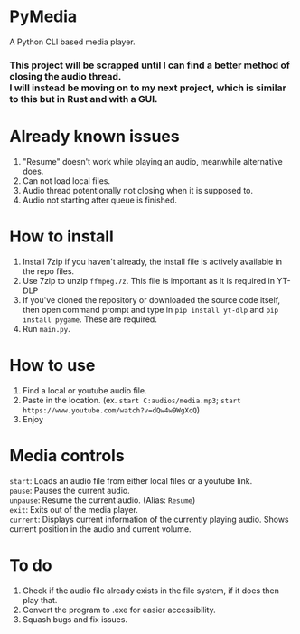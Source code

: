 # PyMedia
A Python CLI based media player.

<h3>This project will be scrapped until I can find a better method of closing the audio thread. <br>I will instead be moving on to my next project, which is similar to this but in Rust and with a GUI.</h3>

# Already known issues
1. "Resume" doesn't work while playing an audio, meanwhile alternative does.
2. Can not load local files.
3. Audio thread potentionally not closing when it is supposed to.
4. Audio not starting after queue is finished.

# How to install
1. Install 7zip if you haven't already, the install file is actively available in the repo files.
2. Use 7zip to unzip `ffmpeg.7z`. This file is important as it is required in YT-DLP
3. If you've cloned the repository or downloaded the source code itself, then open command prompt and type in `pip install yt-dlp` and `pip install pygame`. These are required.
4. Run `main.py`.

# How to use
1. Find a local or youtube audio file.
2. Paste in the location. (ex. `start C:audios/media.mp3`; `start https://www.youtube.com/watch?v=dQw4w9WgXcQ`)
3. Enjoy

# Media controls
`start`: Loads an audio file from either local files or a youtube link. <br>
`pause`: Pauses the current audio. <br>
`unpause`: Resume the current audio. (Alias: `Resume`) <br>
`exit`: Exits out of the media player. <br>
`current`: Displays current information of the currently playing audio. Shows current position in the audio and current volume.

# To do
1. Check if the audio file already exists in the file system, if it does then play that.
2. Convert the program to .exe for easier accessibility.
3. Squash bugs and fix issues.
